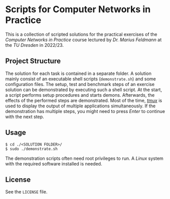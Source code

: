 # Scripts for Computer Networks in Practice

This is a collection of scripted solutions for the practical exercises of the
_Computer Networks in Practice_ course lectured by _Dr. Marius Feldmann_ at the
_TU Dresden_ in 2022/23.

## Project Structure

The solution for each task is contained in a separate folder.
A solution mainly consist of an executable shell scripts (`demonstrate.sh`) and
some configuration files.
The setup, test and benchmark steps of an exercise solution can be demonstrated
by executing such a shell script.
At the start, a script performs setup procedures and starts demons.
Afterwards, the effects of the performed steps are demonstrated.
Most of the time, [_tmux_](https://github.com/tmux/tmux/wiki) is used to display
the output of multiple applications simultaneously.
If the demonstration has multiple steps, you might need to press _Enter_ to
continue with the next step.

## Usage

```
$ cd ./<SOLUTION FOLDER>/
$ sudo ./demonstrate.sh
```

The demonstration scripts often need root privileges to run.
A _Linux_ system with the required software installed is needed.

## License

See the `LICENSE` file.

